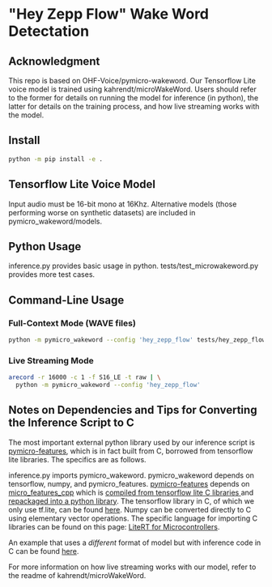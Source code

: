 # "Hey Zepp Flow" Wake Word Detectation

## Acknowledgment 
This repo is based on OHF-Voice/pymicro-wakeword. Our Tensorflow Lite voice model is trained using kahrendt/microWakeWord. Users should refer to the former for details on running the model for inference (in python), the latter for details on the training process, and how live streaming works with the model.

## Install 

``` sh
python -m pip install -e .
```

## Tensorflow Lite Voice Model

Input audio must be 16-bit mono at 16Khz. Alternative models (those performing worse on synthetic datasets) are included in pymicro_wakeword/models.

## Python Usage 

inference.py provides basic usage in python. tests/test_microwakeword.py provides more test cases.

## Command-Line Usage

### Full-Context Mode (WAVE files)

``` sh
python -m pymicro_wakeword --config 'hey_zepp_flow' tests/hey_zepp_flow/01.wav
```

### Live Streaming Mode

``` sh
arecord -r 16000 -c 1 -f S16_LE -t raw | \
  python -m pymicro_wakeword --config 'hey_zepp_flow'
```

## Notes on Dependencies and Tips for Converting the Inference Script to C

The most important external python library used by our inference script is [pymicro-features](https://github.com/rhasspy/pymicro-features), which is in fact built from C, borrowed from tensorflow lite libraries. The specifics are as follows.

inference.py imports pymicro_wakeword. pymicro_wakeword depends on tensorflow, numpy, and pymicro_features. [pymicro-features](https://github.com/rhasspy/pymicro-features) depends on [micro_features_cpp](https://github.com/rhasspy/pymicro-features/blob/master/pymicro_features/__init__.py) which is [compiled from tensorflow lite C libraries ](https://github.com/rhasspy/pymicro-features/blob/master/setup.py) and [repackaged into a python library](https://github.com/rhasspy/pymicro-features/blob/master/python.cpp). The tensorflow library in C, of which we only use tf.lite, can be found [here](https://github.com/tensorflow/tflite-micro/tree/main/tensorflow/lite/micro). Numpy can be converted directly to C using elementary vector operations. The specific language for importing C libraries can be found on this page: [LiteRT for Microcontrollers](https://ai.google.dev/edge/litert/microcontrollers/get_started).

An example that uses a *different* format of model but with inference code in C can be found [here](https://github.com/tensorflow/tflite-micro/tree/main/tensorflow/lite/micro/examples/micro_speech).

For more information on how live streaming works with our model, refer to the readme of kahrendt/microWakeWord.
